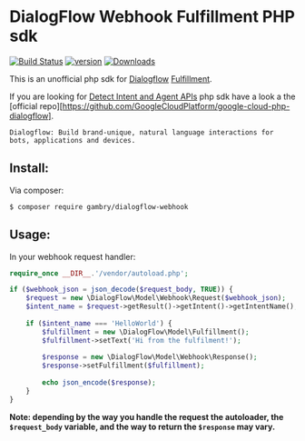 DialogFlow Webhook Fulfillment PHP sdk
==============

[![Build Status](https://travis-ci.org/gambry/dialogflow.svg?branch=v2.x)](https://travis-ci.org/gambry/dialogflow)
[![version][packagist-version]][packagist-url]
[![Downloads][packagist-downloads]][packagist-url]

[packagist-url]: https://packagist.org/packages/iboldurev/dialogflow
[packagist-version]: https://img.shields.io/packagist/v/iboldurev/dialogflow.svg?style=flat
[packagist-downloads]: https://img.shields.io/packagist/dm/iboldurev/dialogflow.svg?style=flat

This is an unofficial php sdk for [Dialogflow][1] [Fulfillment][2].

If you are looking for [Detect Intent and Agent APIs][3] php sdk have a look a the [official repo][https://github.com/GoogleCloudPlatform/google-cloud-php-dialogflow].

```
Dialogflow: Build brand-unique, natural language interactions for bots, applications and devices.
```

## Install:

Via composer:

```
$ composer require gambry/dialogflow-webhook
```

## Usage:

In your webhook request handler:
```php
require_once __DIR__.'/vendor/autoload.php';

if ($webhook_json = json_decode($request_body, TRUE)) {
    $request = new \DialogFlow\Model\Webhook\Request($webhook_json);
    $intent_name = $request->getResult()->getIntent()->getIntentName();
    
    if ($intent_name === 'HelloWorld') {
        $fulfillment = new \DialogFlow\Model\Fulfillment();
        $fulfillment->setText('Hi from the fulfilment!');
        
        $response = new \DialogFlow\Model\Webhook\Response();
        $response->setFulfillment($fulfillment);
        
        echo json_encode($response);
    }
}
```
**Note: depending by the way you handle the request the autoloader, the `$request_body` variable, and the way to return the `$response` may vary.**

[1]: https://dialogflow.com
[2]: https://dialogflow.com/docs/sdks#fulfillment
[3]: https://dialogflow.com/docs/sdks#detect_intent_and_agent_apis